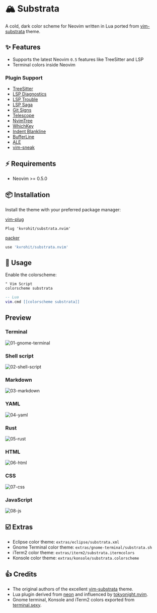 # 🏔  Substrata

A cold, dark color scheme for Neovim written in Lua ported from [vim-substrata](https://github.com/arzg/vim-substrata) theme.

## ✨ Features

- Supports the latest Neovim `0.5` features like TreeSitter and LSP
- Terminal colors inside Neovim

### Plugin Support

- [TreeSitter](https://github.com/nvim-treesitter/nvim-treesitter)
- [LSP Diagnostics](https://neovim.io/doc/user/lsp.html)
- [LSP Trouble](https://github.com/folke/lsp-trouble.nvim)
- [LSP Saga](https://github.com/glepnir/lspsaga.nvim)
- [Git Signs](https://github.com/lewis6991/gitsigns.nvim)
- [Telescope](https://github.com/nvim-telescope/telescope.nvim)
- [NvimTree](https://github.com/kyazdani42/nvim-tree.lua)
- [WhichKey](https://github.com/liuchengxu/vim-which-key)
- [Indent Blankline](https://github.com/lukas-reineke/indent-blankline.nvim)
- [BufferLine](https://github.com/akinsho/nvim-bufferline.lua)
- [ALE](https://github.com/dense-analysis/ale)
- [vim-sneak](https://github.com/justinmk/vim-sneak)

## ⚡️ Requirements

- Neovim >= 0.5.0

## 📦 Installation

Install the theme with your preferred package manager:

[vim-plug](https://github.com/junegunn/vim-plug)

```vim
Plug 'kvrohit/substrata.nvim'
```

[packer](https://github.com/wbthomason/packer.nvim)

```lua
use 'kvrohit/substrata.nvim'
```

## 🚀 Usage

Enable the colorscheme:

```vim
" Vim Script
colorscheme substrata
```

```lua
-- Lua
vim.cmd [[colorscheme substrata]]
```

## Preview

### Terminal
![01-gnome-terminal](https://user-images.githubusercontent.com/1040966/126907857-4bcc17d0-eb5b-4efb-b19b-aed7c281ddce.png)

### Shell script
![02-shell-script](https://user-images.githubusercontent.com/1040966/126907859-a3237745-6f67-4fe6-a990-6be96a466fcd.png)

### Markdown
![03-markdown](https://user-images.githubusercontent.com/1040966/126907860-09243fbf-c01d-4369-9ea1-25e31f705f33.png)

### YAML
![04-yaml](https://user-images.githubusercontent.com/1040966/126907862-8435f068-e494-42f0-8d1c-dd00d110199a.png)

### Rust
![05-rust](https://user-images.githubusercontent.com/1040966/126907863-60ad9141-cf7e-479e-a2a2-034bb04f3359.png)

### HTML
![06-html](https://user-images.githubusercontent.com/1040966/126907867-c50c6865-22d9-4396-ac72-eb42c36be454.png)

### CSS
![07-css](https://user-images.githubusercontent.com/1040966/126907868-190283cc-ae80-44b9-ad1e-f046a2c823bc.png)

### JavaScript
![08-js](https://user-images.githubusercontent.com/1040966/126907870-1e45a9d1-9ed2-4a7c-8b5a-99a99f212e5b.png)

## ☑️  Extras

- Eclipse color theme: `extras/eclipse/substrata.xml`
- Gnome Terminal color theme: `extras/gnome-terminal/substrata.sh`
- iTerm2 color theme: `extras/iterm2/substrata.itermcolors`
- Konsole color theme: `extras/konsole/substrata.colorscheme`

## 👍 Credits

- The original authors of the excellent [vim-substrata](https://github.com/arzg/vim-substrata) theme.
- Lua plugin derived from [neon](https://github.com/rafamadriz/neon) and influenced by [tokyonight.nvim](https://github.com/folke/tokyonight.nvim).
- Gnome terminal, Konsole and iTerm2 colors exported from [terminal.sexy](http://terminal.sexy).
